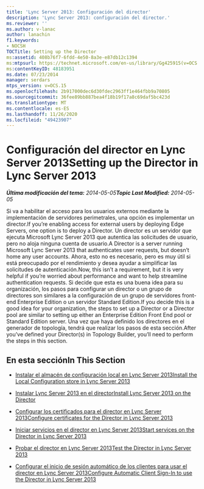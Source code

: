 ```yaml
---
title: 'Lync Server 2013: Configuración del director'
description: 'Lync Server 2013: configuración del director.'
ms.reviewer: ''
ms.author: v-lanac
author: lanachin
f1.keywords:
- NOCSH
TOCTitle: Setting up the Director
ms:assetid: 408b76f7-6fdd-4e50-8a3e-e87db12c1394
ms:mtpsurl: https://technet.microsoft.com/en-us/library/Gg425915(v=OCS.15)
ms:contentKeyID: 48183951
ms.date: 07/23/2014
manager: serdars
mtps_version: v=OCS.15
ms.openlocfilehash: 2b917000dec6d30fdec2963ff1e464fbb9a70805
ms.sourcegitcommit: 36fee89bb887bea4f18b19f17a8c69daf5bc423d
ms.translationtype: MT
ms.contentlocale: es-ES
ms.lasthandoff: 11/26/2020
ms.locfileid: "49423907"
---
```

# <a name="setting-up-the-director-in-lync-server-2013"></a><span data-ttu-id="a66e2-103">Configuración del director en Lync Server 2013</span><span class="sxs-lookup"><span data-stu-id="a66e2-103">Setting up the Director in Lync Server 2013</span></span>

<div data-xmlns="http://www.w3.org/1999/xhtml">

<div class="topic" data-xmlns="http://www.w3.org/1999/xhtml" data-msxsl="urn:schemas-microsoft-com:xslt" data-cs="https://msdn.microsoft.com/">

<div data-asp="https://msdn2.microsoft.com/asp">



</div>

<div id="mainSection">

<div id="mainBody"><span data-ttu-id="a66e2-104">

<span> </span></span><span class="sxs-lookup"><span data-stu-id="a66e2-104">

<span> </span></span></span>

<span data-ttu-id="a66e2-105">_**Última modificación del tema:** 2014-05-05_</span><span class="sxs-lookup"><span data-stu-id="a66e2-105">_**Topic Last Modified:** 2014-05-05_</span></span>

<span data-ttu-id="a66e2-106">Si va a habilitar el acceso para los usuarios externos mediante la implementación de servidores perimetrales, una opción es implementar un director.</span><span class="sxs-lookup"><span data-stu-id="a66e2-106">If you’re enabling access for external users by deploying Edge Servers, one option is to deploy a Director.</span></span> <span data-ttu-id="a66e2-107">Un director es un servidor que ejecuta Microsoft Lync Server 2013 que autentica las solicitudes de usuario, pero no aloja ninguna cuenta de usuario.</span><span class="sxs-lookup"><span data-stu-id="a66e2-107">A Director is a server running Microsoft Lync Server 2013 that authenticates user requests, but doesn’t home any user accounts.</span></span> <span data-ttu-id="a66e2-108">Ahora, esto no es necesario, pero es muy útil si está preocupado por el rendimiento y desea ayudar a simplificar las solicitudes de autenticación.</span><span class="sxs-lookup"><span data-stu-id="a66e2-108">Now, this isn’t a requirement, but it is very helpful if you’re worried about performance and want to help streamline authentication requests.</span></span> <span data-ttu-id="a66e2-109">Si decide que esta es una buena idea para su organización, los pasos para configurar un director o un grupo de directores son similares a la configuración de un grupo de servidores front-end Enterprise Edition o un servidor Standard Edition.</span><span class="sxs-lookup"><span data-stu-id="a66e2-109">If you decide this is a good idea for your organization, the steps to set up a Director or a Director pool are similar to setting up either an Enterprise Edition Front End pool or Standard Edition server.</span></span> <span data-ttu-id="a66e2-110">Una vez que haya definido los directores en el generador de topología, tendrá que realizar los pasos de esta sección.</span><span class="sxs-lookup"><span data-stu-id="a66e2-110">After you’ve defined your Director(s) in Topology Builder, you’ll need to perform the steps in this section.</span></span>

<div>

## <a name="in-this-section"></a><span data-ttu-id="a66e2-111">En esta sección</span><span class="sxs-lookup"><span data-stu-id="a66e2-111">In This Section</span></span>

  - [<span data-ttu-id="a66e2-112">Instalar el almacén de configuración local en Lync Server 2013</span><span class="sxs-lookup"><span data-stu-id="a66e2-112">Install the Local Configuration store in Lync Server 2013</span></span>](lync-server-2013-install-the-local-configuration-store.md)

  - [<span data-ttu-id="a66e2-113">Instalar Lync Server 2013 en el director</span><span class="sxs-lookup"><span data-stu-id="a66e2-113">Install Lync Server 2013 on the Director</span></span>](lync-server-2013-install-lync-server-on-the-director.md)

  - [<span data-ttu-id="a66e2-114">Configurar los certificados para el director en Lync Server 2013</span><span class="sxs-lookup"><span data-stu-id="a66e2-114">Configure certificates for the Director in Lync Server 2013</span></span>](lync-server-2013-configure-certificates-for-the-director.md)

  - [<span data-ttu-id="a66e2-115">Iniciar servicios en el director en Lync Server 2013</span><span class="sxs-lookup"><span data-stu-id="a66e2-115">Start services on the Director in Lync Server 2013</span></span>](lync-server-2013-start-services-on-the-director.md)

  - [<span data-ttu-id="a66e2-116">Probar el director en Lync Server 2013</span><span class="sxs-lookup"><span data-stu-id="a66e2-116">Test the Director in Lync Server 2013</span></span>](lync-server-2013-test-the-director.md)

  - [<span data-ttu-id="a66e2-117">Configurar el inicio de sesión automático de los clientes para usar el director en Lync Server 2013</span><span class="sxs-lookup"><span data-stu-id="a66e2-117">Configure Automatic Client Sign-In to use the Director in Lync Server 2013</span></span>](lync-server-2013-configure-automatic-client-sign-in-to-use-the-director.md)

<span data-ttu-id="a66e2-118"></div>

</div>

<span> </span>

</div>

</div>

</span><span class="sxs-lookup"><span data-stu-id="a66e2-118"></div>

</div>

<span> </span>

</div>

</div>

</span></span></div>

